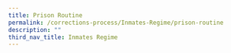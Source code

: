 ```yaml
---
title: Prison Routine
permalink: /corrections-process/Inmates-Regime/prison-routine
description: ""
third_nav_title: Inmates Regime
---
```

